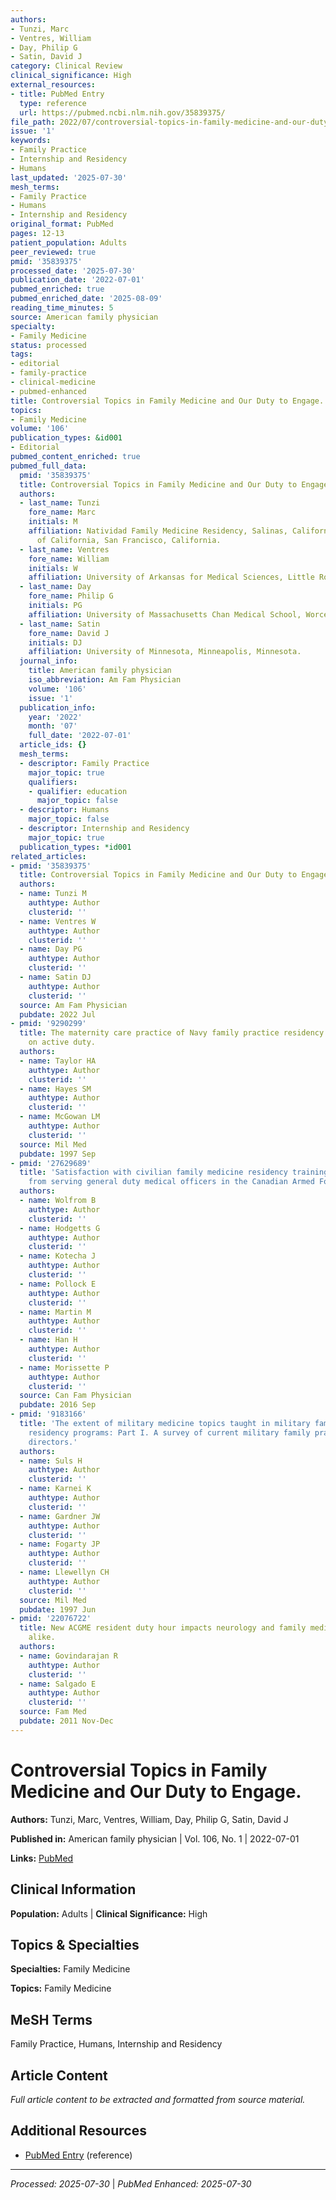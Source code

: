 ```yaml
---
authors:
- Tunzi, Marc
- Ventres, William
- Day, Philip G
- Satin, David J
category: Clinical Review
clinical_significance: High
external_resources:
- title: PubMed Entry
  type: reference
  url: https://pubmed.ncbi.nlm.nih.gov/35839375/
file_path: 2022/07/controversial-topics-in-family-medicine-and-our-duty-to-enga.md
issue: '1'
keywords:
- Family Practice
- Internship and Residency
- Humans
last_updated: '2025-07-30'
mesh_terms:
- Family Practice
- Humans
- Internship and Residency
original_format: PubMed
pages: 12-13
patient_population: Adults
peer_reviewed: true
pmid: '35839375'
processed_date: '2025-07-30'
publication_date: '2022-07-01'
pubmed_enriched: true
pubmed_enriched_date: '2025-08-09'
reading_time_minutes: 5
source: American family physician
specialty:
- Family Medicine
status: processed
tags:
- editorial
- family-practice
- clinical-medicine
- pubmed-enhanced
title: Controversial Topics in Family Medicine and Our Duty to Engage.
topics:
- Family Medicine
volume: '106'
publication_types: &id001
- Editorial
pubmed_content_enriched: true
pubmed_full_data:
  pmid: '35839375'
  title: Controversial Topics in Family Medicine and Our Duty to Engage.
  authors:
  - last_name: Tunzi
    fore_name: Marc
    initials: M
    affiliation: Natividad Family Medicine Residency, Salinas, California; University
      of California, San Francisco, California.
  - last_name: Ventres
    fore_name: William
    initials: W
    affiliation: University of Arkansas for Medical Sciences, Little Rock, Arkansas.
  - last_name: Day
    fore_name: Philip G
    initials: PG
    affiliation: University of Massachusetts Chan Medical School, Worcester, Massachusetts.
  - last_name: Satin
    fore_name: David J
    initials: DJ
    affiliation: University of Minnesota, Minneapolis, Minnesota.
  journal_info:
    title: American family physician
    iso_abbreviation: Am Fam Physician
    volume: '106'
    issue: '1'
  publication_info:
    year: '2022'
    month: '07'
    full_date: '2022-07-01'
  article_ids: {}
  mesh_terms:
  - descriptor: Family Practice
    major_topic: true
    qualifiers:
    - qualifier: education
      major_topic: false
  - descriptor: Humans
    major_topic: false
  - descriptor: Internship and Residency
    major_topic: true
  publication_types: *id001
related_articles:
- pmid: '35839375'
  title: Controversial Topics in Family Medicine and Our Duty to Engage.
  authors:
  - name: Tunzi M
    authtype: Author
    clusterid: ''
  - name: Ventres W
    authtype: Author
    clusterid: ''
  - name: Day PG
    authtype: Author
    clusterid: ''
  - name: Satin DJ
    authtype: Author
    clusterid: ''
  source: Am Fam Physician
  pubdate: 2022 Jul
- pmid: '9290299'
  title: The maternity care practice of Navy family practice residency graduates while
    on active duty.
  authors:
  - name: Taylor HA
    authtype: Author
    clusterid: ''
  - name: Hayes SM
    authtype: Author
    clusterid: ''
  - name: McGowan LM
    authtype: Author
    clusterid: ''
  source: Mil Med
  pubdate: 1997 Sep
- pmid: '27629689'
  title: 'Satisfaction with civilian family medicine residency training: Perspectives
    from serving general duty medical officers in the Canadian Armed Forces.'
  authors:
  - name: Wolfrom B
    authtype: Author
    clusterid: ''
  - name: Hodgetts G
    authtype: Author
    clusterid: ''
  - name: Kotecha J
    authtype: Author
    clusterid: ''
  - name: Pollock E
    authtype: Author
    clusterid: ''
  - name: Martin M
    authtype: Author
    clusterid: ''
  - name: Han H
    authtype: Author
    clusterid: ''
  - name: Morissette P
    authtype: Author
    clusterid: ''
  source: Can Fam Physician
  pubdate: 2016 Sep
- pmid: '9183166'
  title: 'The extent of military medicine topics taught in military family practice
    residency programs: Part I. A survey of current military family practice residency
    directors.'
  authors:
  - name: Suls H
    authtype: Author
    clusterid: ''
  - name: Karnei K
    authtype: Author
    clusterid: ''
  - name: Gardner JW
    authtype: Author
    clusterid: ''
  - name: Fogarty JP
    authtype: Author
    clusterid: ''
  - name: Llewellyn CH
    authtype: Author
    clusterid: ''
  source: Mil Med
  pubdate: 1997 Jun
- pmid: '22076722'
  title: New ACGME resident duty hour impacts neurology and family medicine residents
    alike.
  authors:
  - name: Govindarajan R
    authtype: Author
    clusterid: ''
  - name: Salgado E
    authtype: Author
    clusterid: ''
  source: Fam Med
  pubdate: 2011 Nov-Dec
---
```


# Controversial Topics in Family Medicine and Our Duty to Engage.

**Authors:** Tunzi, Marc, Ventres, William, Day, Philip G, Satin, David J

**Published in:** American family physician | Vol. 106, No. 1 | 2022-07-01

**Links:** [PubMed](https://pubmed.ncbi.nlm.nih.gov/35839375/)

## Clinical Information

**Population:** Adults | **Clinical Significance:** High

## Topics & Specialties

**Specialties:** Family Medicine

**Topics:** Family Medicine

## MeSH Terms

Family Practice, Humans, Internship and Residency

## Article Content

*Full article content to be extracted and formatted from source material.*

## Additional Resources

- [PubMed Entry](https://pubmed.ncbi.nlm.nih.gov/35839375/) (reference)

---

*Processed: 2025-07-30* | *PubMed Enhanced: 2025-07-30*
